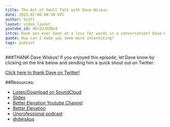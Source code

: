 ```yaml
---
title: The Art of Small Talk with Dave Wiskus
date: 2015-02-08 00:30 UTC
author: Scott
layout: video_layout
youtube_id: 4bJ1UJDZBs4
intro: Have you ever been at a loss for words in a conversation? Dave Wiskus shares how he approaches making small talk on the fly as a host of the Unprofessional podcast. It's an interview podcast where any topic is on the table except for talking about work.
quote: How can I make you seem more interesting?
tags: podcast
---
```


###THANK Dave Wiskus!
If you enjoyed this episode, let Dave know by clicking on the link below and sending him a quick shout out on Twitter:

<a href="https://twitter.com/dwiskus">Click here to thank Dave on Twitter!</a>

##Resources:
- [Listen/Download on SoundCloud](https://soundcloud.com/peopleskillsfm/the-art-of-small-talk-dave-wiskus)
- [Slides](https://speakerdeck.com/peopleskillsfm/the-art-of-small-talk-with-dave-wiskus)
- [Better Elevation Youtube Channel](https://www.youtube.com/channel/UCkeM0swJ50XdGFCBi8gFbaA)
- [Better Elevation](http://betterelevation.com)
- [Unprofessional podcast](http://unprofesh.com)
- [@dwiskus](https://twitter.com/dwiskus)
